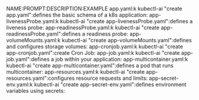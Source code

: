 NAME:PROMPT:DESCRIPTION:EXAMPLE
app.yaml:k kubectl-ai "create app.yaml":defines the basic schema of a k8s application:
app-livenessProbe.yaml:k kubectl-ai "create app-livenessProbe.yaml":defines a liveness probe:
app-readinessProbe.yaml:k kubectl-ai "create app-readinessProbe.yaml":defines a readiness probe:
app-volumeMounts.yaml:k kubectl-ai "create app-volumeMounts.yaml":defines and configures storage volumes:
app-cronjob.yaml:k kubectl-ai "create app-cronjob.yaml":create Cron Job:
app-job.yaml:k kubectl-ai "create app-job.yaml":defines a job within your application:
app-multicontainer.yaml:k kubectl-ai "create app-multicontainer.yaml":defines a pod that runs multicontainer:
app-resources.yaml:k kubectl-ai "create app-resources.yaml":configures resource requests and limits:
app-secret-env.yaml:k kubectl-ai "create app-secret-env.yaml":defines environment variables using secrets:
